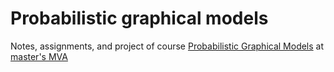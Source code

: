 # Probabilistic graphical models

Notes, assignments, and project of course [Probabilistic Graphical Models](https://www.di.ens.fr/~fbach/courses/fall2018/) at [master's MVA](http://math.ens-paris-saclay.fr/version-francaise/formations/master-mva/)
